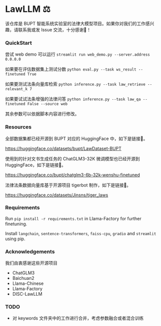 # LawLLM ⚖️
该仓库是 BUPT 智能系统实验室的法律大模型项目。如果你对我们的工作感兴趣，请联系我或发 Issue 交流，十分感谢🙏！

### QuickStart
尝试 web demo 可以运行
```streamlit run web_demo.py --server.address 0.0.0.0```

如果要在评估数据集上测试分数
```python eval.py --task ws_result --finetuned True```

如果要测试法条向量库检索
```python inference.py --task law_retrieve --relevant_k 7 ```

如果要试试法条增强的法律问答
```python inference.py --task law_qa --finetuned False --source web```

其余参数可以依据脚本内容进行修改。


### Resources
全部数据集都已经开源到 BUPT 对应的 HuggingFace 中，如下是链接🔗。

https://huggingface.co/datasets/bupt/LawDataset-BUPT

使用到的针对文书生成任务的 ChatGLM3-32K 微调模型也已经开源到 HuggingFace，如下是链接🔗。

https://huggingface.co/bupt/chatglm3-6b-32k-wenshu-finetuned

法律法条数据向量库基于开源项目 tigerbot 制作，如下是链接🔗。

https://huggingface.co/datasets/Jinsns/tiger_laws

### Requirements

Run `pip install -r requirements.txt` in Llama-Factory for further finetuning.

Install `langchain`, `sentence-transformers`, `faiss-cpu`, `gradio` and `streamlit` using pip.


### Acknowledgements
我们由衷感谢这些开源项目
- ChatGLM3
- Baichuan2
- Llama-Chinese
- Llama-Factory
- DISC-LawLLM

### TODO
- 对 keywords 文件夹中的工作进行合并，考虑参数融合或者混合训练

<!-- readme: contributors -start -->
<!-- readme: contributors -end -->
